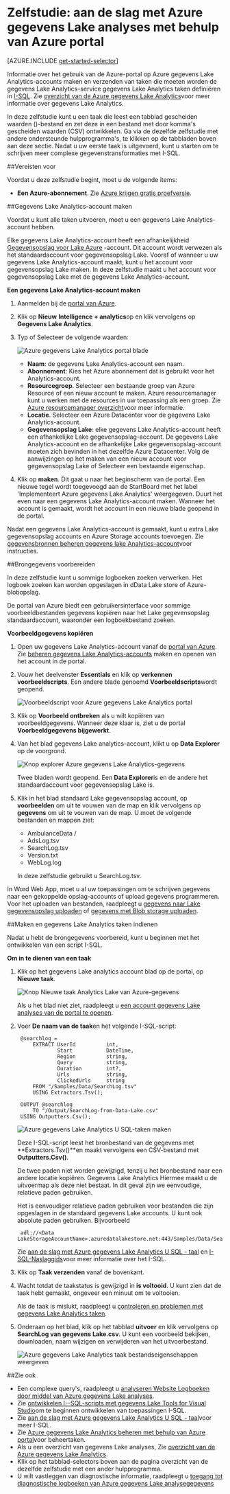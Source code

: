 <properties 
   pageTitle="Aan de slag met Azure gegevens Lake analyses met behulp van Azure portal | Azure" 
   description="Informatie over het gebruik van de Azure-portal te maken van een gegevens Lake Analytics-account, maakt u een gegevens Lake Analytics-taak met I-SQL en de taak verstuurt. " 
   services="data-lake-analytics" 
   documentationCenter="" 
   authors="edmacauley" 
   manager="jhubbard" 
   editor="cgronlun"/>
 
<tags
   ms.service="data-lake-analytics"
   ms.devlang="na"
   ms.topic="hero-article"
   ms.tgt_pltfrm="na"
   ms.workload="big-data" 
   ms.date="10/06/2016"
   ms.author="edmaca"/>

# <a name="tutorial-get-started-with-azure-data-lake-analytics-using-azure-portal"></a>Zelfstudie: aan de slag met Azure gegevens Lake analyses met behulp van Azure portal

[AZURE.INCLUDE [get-started-selector](../../includes/data-lake-analytics-selector-get-started.md)]

Informatie over het gebruik van de Azure-portal op Azure gegevens Lake Analytics-accounts maken en verzenden van taken die moeten worden de gegevens Lake Analytics-service gegevens Lake Analytics taken definiëren in [I-SQL](data-lake-analytics-u-sql-get-started.md). Zie [overzicht van de Azure gegevens Lake Analytics](data-lake-analytics-overview.md)voor meer informatie over gegevens Lake Analytics.

In deze zelfstudie kunt u een taak die leest een tabblad gescheiden waarden ()-bestand en zet deze in een bestand met door komma's gescheiden waarden (CSV) ontwikkelen. Ga via de dezelfde zelfstudie met andere ondersteunde hulpprogramma's, te klikken op de tabbladen boven aan deze sectie. Nadat u uw eerste taak is uitgevoerd, kunt u starten om te schrijven meer complexe gegevenstransformaties met I-SQL.

##<a name="prerequisites"></a>Vereisten voor

Voordat u deze zelfstudie begint, moet u de volgende items:

- **Een Azure-abonnement**. Zie [Azure krijgen gratis proefversie](https://azure.microsoft.com/pricing/free-trial/).

##<a name="create-data-lake-analytics-account"></a>Gegevens Lake Analytics-account maken

Voordat u kunt alle taken uitvoeren, moet u een gegevens Lake Analytics-account hebben.

Elke gegevens Lake Analytics-account heeft een afhankelijkheid [Gegevensopslag voor Lake Azure]() -account.  Dit account wordt verwezen als het standaardaccount voor gegevensopslag Lake.  Vooraf of wanneer u uw gegevens Lake Analytics-account maakt, kunt u het account voor gegevensopslag Lake maken. In deze zelfstudie maakt u het account voor gegevensopslag Lake met de gegevens Lake Analytics-account.

**Een gegevens Lake Analytics-account maken**

1. Aanmelden bij de [portal van Azure](https://portal.azure.com).
2. Klik op **Nieuw** **Intelligence + analytics**op en klik vervolgens op **Gegevens Lake Analytics**.
3. Typ of Selecteer de volgende waarden:

    ![Azure gegevens Lake Analytics portal blade](./media/data-lake-analytics-get-started-portal/data-lake-analytics-portal-create-adla.png)

    - **Naam**: de gegevens Lake Analytics-account een naam.
    - **Abonnement**: Kies het Azure abonnement dat is gebruikt voor het Analytics-account.
    - **Resourcegroep**. Selecteer een bestaande groep van Azure Resource of een nieuw account te maken. Azure resourcemanager kunt u werken met de resources in uw toepassing als een groep. Zie [Azure resourcemanager overzicht](resource-group-overview.md)voor meer informatie. 
    - **Locatie**. Selecteer een Azure Datacenter voor de gegevens Lake Analytics-account. 
    - **Gegevensopslag Lake**: elke gegevens Lake Analytics-account heeft een afhankelijke Lake gegevensopslag-account. De gegevens Lake Analytics-account en de afhankelijke Lake gegevensopslag-account moeten zich bevinden in het dezelfde Azure Datacenter. Volg de aanwijzingen op het maken van een nieuw account voor gegevensopslag Lake of Selecteer een bestaande eigenschap.

8. Klik op **maken**. Dit gaat u naar het beginscherm van de portal. Een nieuwe tegel wordt toegevoegd aan de StartBoard met het label 'Implementeert Azure gegevens Lake Analytics' weergegeven. Duurt het even naar een gegevens Lake Analytics-account maken. Wanneer het account is gemaakt, wordt het account in een nieuwe blade geopend in de portal.

Nadat een gegevens Lake Analytics-account is gemaakt, kunt u extra Lake gegevensopslag accounts en Azure Storage accounts toevoegen. Zie [gegevensbronnen beheren gegevens lake Analytics-account](data-lake-analytics-manage-use-portal.md#manage-account-data-sources)voor instructies.

##<a name="prepare-source-data"></a>Brongegevens voorbereiden

In deze zelfstudie kunt u sommige logboeken zoeken verwerken.  Het logboek zoeken kan worden opgeslagen in dData Lake store of Azure-blobopslag. 

De portal van Azure biedt een gebruikersinterface voor sommige voorbeeldbestanden gegevens kopiëren naar het Lake gegevensopslag standaardaccount, waaronder een logboekbestand zoeken.

**Voorbeeldgegevens kopiëren**

1. Open uw gegevens Lake Analytics-account vanaf de [portal van Azure](https://portal.azure.com).  Zie [beheren gegevens Lake Analytics-accounts](data-lake-analytics-get-started-portal.md#manage-accounts) maken en openen van het account in de portal.
3. Vouw het deelvenster **Essentials** en klik op **verkennen voorbeeldscripts**. Een andere blade genoemd **Voorbeeldscripts**wordt geopend.

    ![Voorbeeldscript voor Azure gegevens Lake Analytics portal](./media/data-lake-analytics-get-started-portal/data-lake-analytics-portal-sample-scripts.png)

4. Klik op **Voorbeeld ontbreken** als u wilt kopiëren van voorbeeldgegevens. Wanneer deze klaar is, ziet u de portal **Voorbeeldgegevens bijgewerkt**.
7. Van het blad gegevens Lake analytics-account, klikt u op **Data Explorer** op de voorgrond. 

    ![Knop explorer Azure gegevens Lake Analytics-gegevens](./media/data-lake-analytics-get-started-portal/data-lake-analytics-data-explorer-button.png)

    Twee bladen wordt geopend. Een **Data Explorer**is en de andere het standaardaccount voor gegevensopslag Lake is.
8. Klik in het blad standaard Lake gegevensopslag account, op **voorbeelden** om uit te vouwen van de map en klik vervolgens op **gegevens** om uit te vouwen van de map. U moet de volgende bestanden en mappen ziet:

    - AmbulanceData /
    - AdsLog.tsv
    - SearchLog.tsv
    - Version.txt
    - WebLog.log
    
    In deze zelfstudie gebruikt u SearchLog.tsv.

In Word Web App, moet u al uw toepassingen om te schrijven gegevens naar een gekoppelde opslag-accounts of upload gegevens programmeren. Voor het uploaden van bestanden, raadpleegt u [gegevens naar Lake gegevensopslag uploaden](data-lake-analytics-manage-use-portal.md#upload-data-to-adls) of [gegevens met Blob storage uploaden](data-lake-analytics-manage-use-portal.md#upload-data-to-wasb).

##<a name="create-and-submit-data-lake-analytics-jobs"></a>Maken en gegevens Lake Analytics taken indienen

Nadat u hebt de brongegevens voorbereid, kunt u beginnen met het ontwikkelen van een script I-SQL.  

**Om in te dienen van een taak**

1. Klik op het gegevens Lake analytics account blad op de portal, op **Nieuwe taak**. 

    ![Knop Nieuwe taak Analytics Lake van Azure-gegevens](./media/data-lake-analytics-get-started-portal/data-lake-analytics-new-job-button.png)

    Als u het blad niet ziet, raadpleegt u [een account gegevens Lake analyses van de portal te openen](data-lake-analytics-manage-use-portal.md#access-adla-account).
2. Voer **De naam van de taak**en het volgende I-SQL-script:

        @searchlog =
            EXTRACT UserId          int,
                    Start           DateTime,
                    Region          string,
                    Query           string,
                    Duration        int?,
                    Urls            string,
                    ClickedUrls     string
            FROM "/Samples/Data/SearchLog.tsv"
            USING Extractors.Tsv();
        
        OUTPUT @searchlog   
            TO "/Output/SearchLog-from-Data-Lake.csv"
        USING Outputters.Csv();

    ![Azure gegevens Lake Analytics U SQL-taken maken](./media/data-lake-analytics-get-started-portal/data-lake-analytics-new-job.png)

    Deze I-SQL-script leest het bronbestand van de gegevens met **Extractors.Tsv()**en maakt vervolgens een CSV-bestand met **Outputters.Csv()**. 
    
    De twee paden niet worden gewijzigd, tenzij u het bronbestand naar een andere locatie kopiëren.  Gegevens Lake Analytics Hiermee maakt u de uitvoermap als deze niet bestaat.  In dit geval zijn we eenvoudige, relatieve paden gebruiken.  
    
    Het is eenvoudiger relatieve paden gebruiken voor bestanden die zijn opgeslagen in de standaard gegevens Lake accounts. U kunt ook absolute paden gebruiken.  Bijvoorbeeld 
    
        adl://<Data LakeStorageAccountName>.azuredatalakestore.net:443/Samples/Data/SearchLog.tsv
      

    Zie [aan de slag met Azure gegevens Lake Analytics U SQL - taal](data-lake-analytics-u-sql-get-started.md) en [I-SQL-Naslaggids](http://go.microsoft.com/fwlink/?LinkId=691348)voor meer informatie over het I-SQL.
     
3. Klik op **Taak verzenden** vanaf de bovenkant.   
4. Wacht totdat de taakstatus is gewijzigd in **is voltooid**. U kunt zien dat de taak hebt gemaakt, ongeveer een minuut om te voltooien.
    
    Als de taak is mislukt, raadpleegt u [controleren en problemen met gegevens Lake Analytics taken](data-lake-analytics-monitor-and-troubleshoot-jobs-tutorial.md).

5. Onderaan op het blad, klik op het tabblad **uitvoer** en klik vervolgens op **SearchLog van gegevens Lake.csv**. U kunt een voorbeeld bekijken, downloaden, naam wijzigen en verwijderen van het uitvoerbestand.

    ![Azure gegevens Lake Analytics taak bestandseigenschappen weergeven](./media/data-lake-analytics-get-started-portal/data-lake-analytics-output-file-properties.png)


##<a name="see-also"></a>Zie ook

- Een complexe query's, raadpleegt u [analyseren Website Logboeken door middel van Azure gegevens Lake analyses](data-lake-analytics-analyze-weblogs.md).
- Zie [ontwikkelen I--SQL-scripts met gegevens Lake Tools for Visual Studio](data-lake-analytics-data-lake-tools-get-started.md)om te beginnen ontwikkelen van toepassingen I-SQL.
- Zie [aan de slag met Azure gegevens Lake Analytics U SQL - taal](data-lake-analytics-u-sql-get-started.md)voor meer I-SQL.
- Zie [Azure gegevens Lake Analytics beheren met behulp van Azure portal](data-lake-analytics-manage-use-portal.md)voor beheertaken.
- Als u een overzicht van gegevens Lake analyses, Zie [overzicht van de Azure gegevens Lake Analytics](data-lake-analytics-overview.md).
- Klik op het tabblad-selectors boven aan de pagina overzicht van de dezelfde zelfstudie met een ander hulpprogramma.
- U wilt vastleggen van diagnostische informatie, raadpleegt u [toegang tot diagnostische logboeken van Azure gegevens Lake analysegegevens](data-lake-analytics-diagnostic-logs.md)
